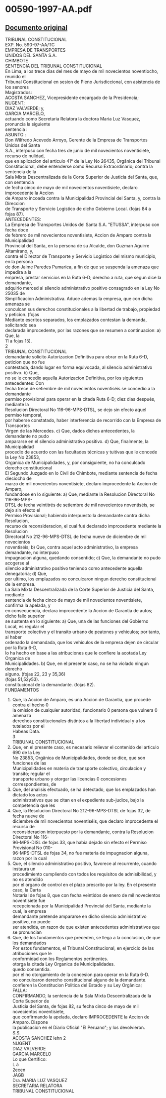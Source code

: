 
00590-1997-AA.pdf
=================
  
[Documento original](https://tc.gob.pe/jurisprudencia/1998/00590-1997-AA.pdf)  
---  
TRIBUNAL CONSTITUCIONAL  
EXP. No. 590-97-AA/TC  
EMPRESA DE TRANSPORTES  
UNIDOS DEL SANTA S.A.  
CHIMBOTE  
SENTENCIA DEL TRIBUNAL CONSTITUCIONAL  
En Lima, a los trece dias del mes de mayo de mil novecientos noventiocho, reunido el  
Tribunal Constitucional en sesion de Pleno Jurisdiccional, con asistencia de los senores  
Magistrados:  
ACOSTA SANCHEZ, Vicepresidente encargado de la Presidencia;  
NUGENT;  
DIAZ VALVERDE; y,  
GARCIA MARCELO,  
actuando como Secretaria Relatora la doctora Maria Luz Vasquez, pronuncia la siguiente  
sentencia :  
ASUNTO :  
Don Wilfredo Acevedo Arroyo, Gerente de la Empresa de Transportes Unidos del Santa  
S.A., interpuso con fecha tres de junio de mil novecientos noventisiete, recurso de nulidad,  
que en aplicacion del articulo 41° de la Ley No 26435, Orgânica del Tribunal  
Constitucional, debe entenderse como Recurso Extraordinario; contra la sentencia de la  
Sala Mixta Descentralizada de la Corte Superior de Justicia del Santa, que, con sentencia  
de fecha cinco de mayo de mil novecientos noventisiete, declaro improcedente la Accion  
de Amparo incoada contra la Municipalidad Provincial del Santa, y, contra la Direccion  
de Transporte y Servicio Logistico de dicho Gobierno Local. (fojas 84 a fojas 87).  
ANTECEDENTES:  
La Empresa de Transportes Unidos del Santa S.A. "ETUSSA", interpuso con fecha doce  
de febrero de mil novecientos noventisiete, Accion de Amparo contra la Municipalidad  
Provincial del Santa, en la persona de su Alcalde, don Guzman Aguirre Altamirano, y,  
contra el Director de Transporte y Servicio Logistico del mismo municipio, en la persona  
de don Jaime Paredes Pumarica, a fin de que se suspenda la amenaza que impedira a la  
empresa, prestar servicios en la Ruta 6-D; derecho a ruta, que segun dice la demandante,  
adquirio merced al silencio administrativo positivo consagrado en la Ley No 25035 de  
Simplificacion Administrativa. Aduce ademas la empresa, que con dicha amenaza se  
conculcan sus derechos constitucionales a la libertad de trabajo, propiedad y peticion. (fojas  
Mediante escritos separados, los emplazados contestan la demanda, solicitando sea  
declarada improcedente, por las razones que se resumen a continuacion: a) Que, la  
11 a fojas 15).  
2  
TRIBUNAL CONSTITUCIONAL  
demandante solicito Autorizacion Definitiva para obrar en la Ruta 6-D, peticion que no fue  
contestada, dando lugar en forma equivocada, al silencio administrativo positivo. b) Que,  
no se le concedio aquella Autorizacion Definitiva, por los siguientes antecedentes: Con  
fecha trece de setiembre de mil novecientos noventiséis se concedio a la demandante  
permiso provisional para operar en la citada Ruta 6-D; diez dias después, mediante la  
Resolucion Directoral No 116-96-MPS-DTSL, se dejo sin efecto aquel permiso temporal,  
por haberse constatado, haber interferencia de recorrido con la Empresa de Transportes  
Virgen de las Mercedes. c) Que, dados dichos antecedentes, la demandante no pudo  
ampararse en el silencio administrativo positivo. d) Que, finalmente, la Municipalidad  
procedio de acuerdo con las facultades técnicas y tuitivas que le concede la Ley No 23853,  
Organica de Municipalidades, y, por consiguiente, no ha conculcado derecho constitucional  
El Segundo Juzgado en lo Civil de Chimbote, mediante sentencia de fecha dieciocho de  
marzo de mil novecientos noventisiete, declaro improcedente la Accion de Amparo,  
fundandose en lo siguiente: a) Que, mediante la Resolucion Directoral No 116-96-MPS-  
DTSL de fecha veintitrés de setiembre de mil novecientos noventiséis, se dejo sin efecto el  
Permiso Provisional; habiendo interpuesto la demandante contra dicha Resolucion,  
recurso de reconsideracion, el cual fué declarado improcedente mediante la Resolucion  
Directoral No 212-96-MPS-DTSL de fecha nueve de diciembre de mil novecientos  
noventiséis; b) Que, contra aquel acto administrativo, la empresa demandante, no interpuso  
impugnacion alguna, quedando consentido; c) Que, la demandante no pudo acogerse al  
silencio administrativo positivo teniendo como antecedente aquella denegatoria; d) Que,  
por ultimo, los emplazados no conculcaron ningun derecho constitucional de la empresa.  
La Sala Mixta Descentralizada de la Corte Superior de Justicia del Santa, mediante  
sentencia de fecha cinco de mayo de mil novecientos noventisiete, confirma la apelada, y  
en consecuencia, declara improcedente la Accion de Garantia de autos; dicho fallo superior  
se sustenta en lo siguiente: a) Que, una de las funciones del Gobierno Local, es regular el  
transporte colectivo y el transito urbano de peatones y vehiculos; por tanto, al haber  
ordenado la demandada, que los vehiculos de la empresa dejen de circular por la Ruta 6-D,  
lo ha hecho en base a las atribuciones que le confiere la acotada Ley Organica de  
Municipalidades. b) Que, en el presente caso, no se ha violado ningun derecho  
alguno. (fojas 22, 23 y 35,36)  
(fojas 51,52y53).  
constitucional de la demandante. (fojas 82).  
FUNDAMENTOS   
1. Que, la Accion de Amparo, es una Accion de Garantia, que procede contra el hecho 0  
la omision de cualquier autoridad, funcionario 0 persona que vulnera 0 amenaza  
derechos constitucionales distintos a la libertad individual y a los tutelados por el  
Habeas Data.  
3  
TRIBUNAL CONSTITUCIONAL  
2. Que, en el presente caso, es necesario relievar el contenido del articulo 690 de la Ley  
No 23853, Orgânica de Municipalidades, donde se dice, que son funciones de las  
Municipalidades en materia de transporte colectivo, circulacion y transito; regular el  
transporte urbano y otorgar las licencias 0 concesiones correspondientes, de  
3. Que, del analisis efectuado, se ha detectado, que los emplazados han dictado los actos  
administrativos que se citan en el expediente sub-judice, bajo la competencia que les  
4. Que, la Resolucion Directoral No 212-96-MPS-DTSL de fojas 32, de fecha nueve de  
diciembre de mil novecientos noventiséis, que declaro improcedente el recurso de  
reconsideracion interpuesto por la demandante, contra la Resolucion Directoral No 116-  
96-MPS-DISL de fojas 33, que habia dejado sin efecto el Permiso Provisional No 010-  
96-MPS-DTSL de fojas 34, no fue materia de impugnacion alguna, razon por la cual  
5. Que, el silencio administrativo positivo, favorece al recurrente, cuando instaura un  
procedimiento cumpliendo con todos los requisitos de admisibilidad, y no es atendido  
por el organo de control en el plazo prescrito por la ley. En el presente caso, la Carta  
Notarial de fojas 8, que con fecha veintidos de enero de mil novecientos noventisiete fue  
recepcionada por la Municipalidad Provincial del Santa, mediante la cual, la empresa  
demandante pretende ampararse en dicho silencio administrativo positivo, no puede  
ser atendida, en razon de que existen antecedentes administrativos que se pronuncian  
6. Que, de los fundamentos que preceden, se llega a la conclusion, de que los demandados  
Por estos fundamentos, el Tribunal Constitucional, en ejercicio de las atribuciones que le  
conformidad con los Reglamentos pertinentes.  
otorga la citada Ley Organica de Municipalidades.  
quedo consentida.  
por el no otorgamiento de la concesion para operar en la Ruta 6-D.  
no conculcaron derecho constitucional alguno de la demandante.  
confieren la Constitucion Politica del Estado y su Ley Orgânica;  
FALLA:  
CONFIRMANDO, la sentencia de la Sala Mixta Descentralizada de la Corte Superior de  
Justicia del Santa, de fojas 82, su fecha cinco de mayo de mil novecientos noventisiete,  
que confirmando la apelada, declaro IMPROCEDENTE la Accion de Amparo. Dispone  
la publicacion en el Diario Oficial "El Peruano"; y los devolvieron.  
S.S.  
ACOSTA SANCHEZ lehn 2  
NUGENT  
DIAZ VALVERDE  
GARCIA MARCELO  
Lo que Certifico:  
L à  
2ecen  
JAGB  
Dra. MARIA LUZ VASQUEZ  
SECRETARIA RELATORA  
TRIBUNAL CONSTITUCIONAL